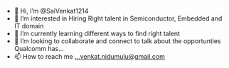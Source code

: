 - 👋 Hi, I’m @SaiVenkat1214
- 👀 I’m interested in Hiring Right talent in Semiconductor, Embedded and IT domain
- 🌱 I’m currently learning different ways to find right talent
- 💞️ I’m looking to collaborate and connect to talk about the opportunties Qualcomm has...
- 📫 How to reach me ...venkat.nidumulu@gmail.com

<!---
SaiVenkat1214/SaiVenkat1214 is a ✨ special ✨ repository because its `README.md` (this file) appears on your GitHub profile.
You can click the Preview link to take a look at your changes.
--->
